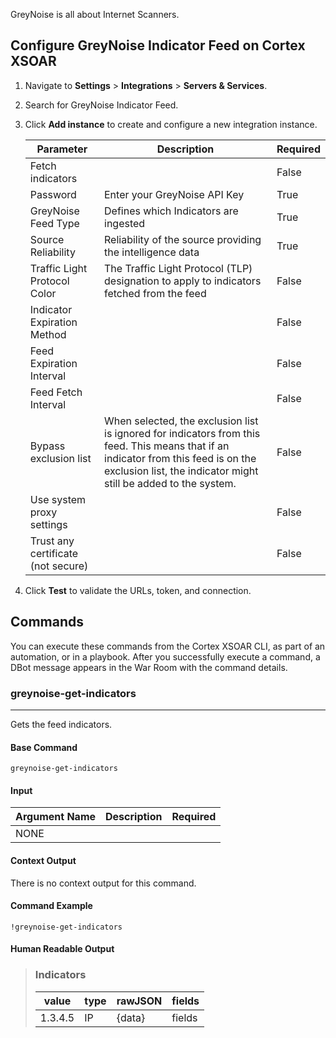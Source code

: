 GreyNoise is all about Internet Scanners.
## Configure GreyNoise Indicator Feed on Cortex XSOAR

1. Navigate to **Settings** > **Integrations** > **Servers & Services**.
2. Search for GreyNoise Indicator Feed.
3. Click **Add instance** to create and configure a new integration instance.

    | **Parameter**                      | **Description**                                                                                                                                                                                        | **Required** |
    |------------------------------------|--------------------------------------------------------------------------------------------------------------------------------------------------------------------------------------------------------|--------------|
    | Fetch indicators                   |                                                                                                                                                                                                        | False        |
    | Password                           | Enter your GreyNoise API Key                                                                                                                                                                           | True         |
    | GreyNoise Feed Type                | Defines which Indicators are ingested                                                                                                                                                                  | True         |
    | Source Reliability                 | Reliability of the source providing the intelligence data                                                                                                                                              | True         |
    | Traffic Light Protocol Color       | The Traffic Light Protocol \(TLP\) designation to apply to indicators fetched from the feed                                                                                                            | False        |
    | Indicator Expiration Method        |                                                                                                                                                                                                        | False        |
    | Feed Expiration Interval           |                                                                                                                                                                                                        | False        |
    | Feed Fetch Interval                |                                                                                                                                                                                                        | False        |
    | Bypass exclusion list              | When selected, the exclusion list is ignored for indicators from this feed. This means that if an indicator from this feed is on the exclusion list, the indicator might still be added to the system. | False        |
    | Use system proxy settings          |                                                                                                                                                                                                        | False        |
    | Trust any certificate (not secure) |                                                                                                                                                                                                        | False        |

4. Click **Test** to validate the URLs, token, and connection.
## Commands
You can execute these commands from the Cortex XSOAR CLI, as part of an automation, or in a playbook.
After you successfully execute a command, a DBot message appears in the War Room with the command details.
### greynoise-get-indicators
***
Gets the feed indicators.


#### Base Command

`greynoise-get-indicators`
#### Input

| **Argument Name** | **Description** | **Required** |
|-------------------|-----------------|--------------|
| NONE              |                 |              | 


#### Context Output

There is no context output for this command.

#### Command Example
```!greynoise-get-indicators```

#### Human Readable Output

>### Indicators
>| value   | type | rawJSON | fields |
>|---------|------|---------|--------|
>| 1.3.4.5 | IP   | {data}  | fields |


